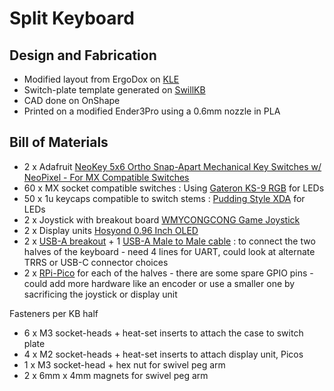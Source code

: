 # Split Keyboard

## Design and Fabrication
- Modified layout from ErgoDox on [KLE](http://www.keyboard-layout-editor.com/#/)
- Switch-plate template generated on [SwillKB](http://builder.swillkb.com/)
- CAD done on OnShape
- Printed on a modified Ender3Pro using a 0.6mm nozzle in PLA

## Bill of Materials
- 2 x Adafruit [NeoKey 5x6 Ortho Snap-Apart Mechanical Key Switches w/ NeoPixel - For MX Compatible Switches](https://www.adafruit.com/product/5157)
- 60 x MX socket compatible switches : Using [Gateron KS-9 RGB](https://a.co/d/2FaNAoF) for LEDs
- 50 x 1u keycaps compatible to switch stems : [Pudding Style XDA](https://a.co/d/bYV5bW5) for LEDs
- 2 x Joystick with breakout board [WMYCONGCONG Game Joystick](https://a.co/d/7XcAHXY)
- 2 x Display units [Hosyond 0.96 Inch OLED](https://a.co/d/dcp77Un)
- 2 x [USB-A breakout](https://a.co/d/6CouvCj) + 1 [USB-A Male to Male cable](https://a.co/d/9nUPYLn) : to connect the two halves of the keyboard - need 4 lines for UART, could look at alternate TRRS or USB-C connector choices
- 2 x [RPi-Pico](https://www.raspberrypi.com/products/raspberry-pi-pico/) for each of the halves - there are some spare GPIO pins - could add more hardware like an encoder or use a smaller one by sacrificing the joystick or display unit

Fasteners per KB half
- 6 x M3 socket-heads + heat-set inserts to attach the case to switch plate
- 4 x M2 socket-heads + heat-set inserts to attach display unit, Picos
- 1 x M3 socket-head + hex nut for swivel peg arm
- 2 x 6mm x 4mm magnets for swivel peg arm
